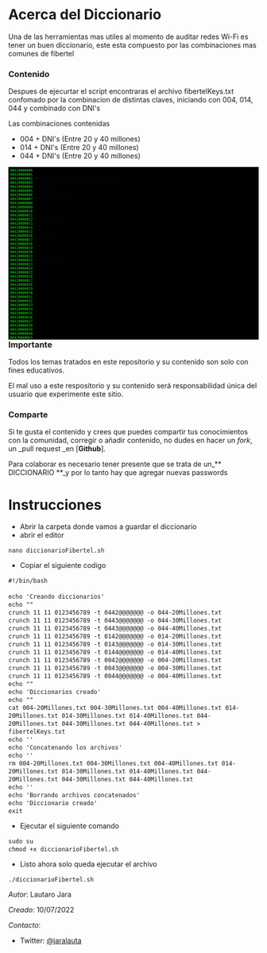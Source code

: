 # Acerca del Diccionario 

Una de las herramientas mas utiles al momento de auditar redes Wi-Fi es tener un buen diccionario, este esta compuesto por las combinaciones mas comunes de fibertel 

### Contenido

Despues de ejecurtar el script encontraras el archivo fibertelKeys.txt confomado por la combinacion de distintas claves, iniciando con 004, 014, 044 y combinado con DNI's 

Las combinaciones contenidas
* 004 + DNI's (Entre 20 y 40 millones)
* 014 + DNI's (Entre 20 y 40 millones)
* 044 + DNI's (Entre 20 y 40 millones)

<img style="float:left" alt="netspy logo" src="https://raw.githubusercontent.com/LJara92/DiccionarioFibertel/main/Keys.png">

### Importante

Todos los temas tratados en este repositorio y su contenido son solo con fines educativos. 

El  mal  uso a este respositorio y su contenido será responsabilidad única del usuario que experimente este sitio.

### Comparte

Si te gusta el contenido y crees que puedes compartir tus conocimientos con la comunidad, corregir o añadir contenido, no dudes en hacer un _fork_, un \_pull request \_en [**Github**].

Para colaborar es necesario tener presente que se trata de un\_** DICCIONARIO **\_y por lo tanto hay que agregar nuevas passwords

# Instrucciones

* Abrir la carpeta donde vamos a guardar el diccionario
* abrir el editor

```
nano diccionarioFibertel.sh
```

* Copiar el siguiente codigo

```
#!/bin/bash

echo 'Creando diccionarios'
echo ""
crunch 11 11 0123456789 -t 0442@@@@@@@ -o 044-20Millones.txt
crunch 11 11 0123456789 -t 0443@@@@@@@ -o 044-30Millones.txt
crunch 11 11 0123456789 -t 0443@@@@@@@ -o 044-40Millones.txt
crunch 11 11 0123456789 -t 0142@@@@@@@ -o 014-20Millones.txt
crunch 11 11 0123456789 -t 0143@@@@@@@ -o 014-30Millones.txt
crunch 11 11 0123456789 -t 0144@@@@@@@ -o 014-40Millones.txt
crunch 11 11 0123456789 -t 0042@@@@@@@ -o 004-20Millones.txt
crunch 11 11 0123456789 -t 0043@@@@@@@ -o 004-30Millones.txt
crunch 11 11 0123456789 -t 0044@@@@@@@ -o 004-40Millones.txt
echo ""
echo 'Diccionarios creado'
echo ""
cat 004-20Millones.txt 004-30Millones.txt 004-40Millones.txt 014-20Millones.txt 014-30Millones.txt 014-40Millones.txt 044-20Millones.txt 044-30Millones.txt 044-40Millones.txt > fibertelKeys.txt
echo ''
echo 'Concatenando los archivos'
echo ''
rm 004-20Millones.txt 004-30Millones.txt 004-40Millones.txt 014-20Millones.txt 014-30Millones.txt 014-40Millones.txt 044-20Millones.txt 044-30Millones.txt 044-40Millones.txt
echo ''
echo 'Borrando archivos concatenados'
echo 'Diccionario creado'
exit
```

* Ejecutar el siguiente comando 

```
sudo su
chmod +x diccionarioFibertel.sh
```

* Listo ahora solo queda ejecutar el archivo
```
./diccionarioFibertel.sh
```


*Autor*: Lautaro Jara

*Creado*: 10/07/2022

*Contacto*:

- Twitter: [@jaralauta](https://twitter.com/jaralauta)

